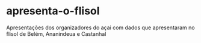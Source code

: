 # apresenta-o-flisol
Apresentações dos organizadores do açai com dados que apresentaram no flisol de Belém, Ananindeua e Castanhal
